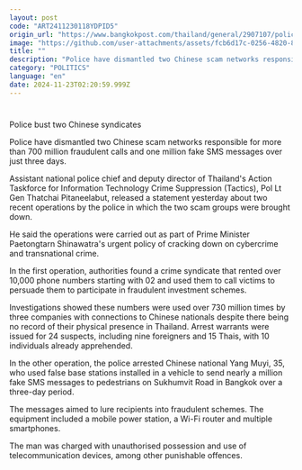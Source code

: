 ```yaml
---
layout: post
code: "ART2411230118YDPID5"
origin_url: "https://www.bangkokpost.com/thailand/general/2907107/police-bust-two-chinese-syndicates"
image: "https://github.com/user-attachments/assets/fcb6d17c-0256-4820-819d-a3bb71d226a0"
title: ""
description: "Police have dismantled two Chinese scam networks responsible for more than 700 million fraudulent calls and one million fake SMS messages over just three days."
category: "POLITICS"
language: "en"
date: 2024-11-23T02:20:59.999Z
---
```


# 

Police bust two Chinese syndicates

Police have dismantled two Chinese scam networks responsible for more than 700 million fraudulent calls and one million fake SMS messages over just three days.

Assistant national police chief and deputy director of Thailand's Action Taskforce for Information Technology Crime Suppression (Tactics), Pol Lt Gen Thatchai Pitaneelabut, released a statement yesterday about two recent operations by the police in which the two scam groups were brought down.

He said the operations were carried out as part of Prime Minister Paetongtarn Shinawatra's urgent policy of cracking down on cybercrime and transnational crime.

In the first operation, authorities found a crime syndicate that rented over 10,000 phone numbers starting with 02 and used them to call victims to persuade them to participate in fraudulent investment schemes.

Investigations showed these numbers were used over 730 million times by three companies with connections to Chinese nationals despite there being no record of their physical presence in Thailand. Arrest warrants were issued for 24 suspects, including nine foreigners and 15 Thais, with 10 individuals already apprehended.

In the other operation, the police arrested Chinese national Yang Muyi, 35, who used false base stations installed in a vehicle to send nearly a million fake SMS messages to pedestrians on Sukhumvit Road in Bangkok over a three-day period.

The messages aimed to lure recipients into fraudulent schemes. The equipment included a mobile power station, a Wi-Fi router and multiple smartphones.

The man was charged with unauthorised possession and use of telecommunication devices, among other punishable offences.